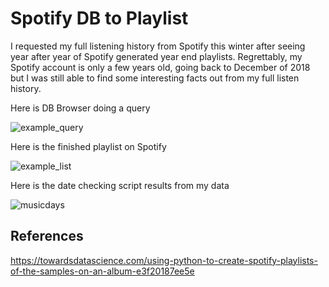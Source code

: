 # Spotify DB to Playlist




I requested my full listening history from Spotify this winter after seeing year after year of Spotify generated year end playlists. Regrettably, my Spotify account is only a few years old, going back to December of 2018 but I was still able to find some interesting facts out from my full listen history.

Here is DB Browser doing a query

![example_query](https://user-images.githubusercontent.com/7111119/147627345-2bd1182c-a8d7-46f1-aff8-73dadd607147.PNG)


Here is the finished playlist on Spotify

![example_list](https://user-images.githubusercontent.com/7111119/147627346-55c00d5f-45d1-4e2a-aad4-0de69eb21c33.PNG)


Here is the date checking script results from my data

![musicdays](https://user-images.githubusercontent.com/7111119/147707909-3eabb0a1-4464-4f4e-9aca-e3b8ccce1bcb.PNG)



## References
https://towardsdatascience.com/using-python-to-create-spotify-playlists-of-the-samples-on-an-album-e3f20187ee5e
